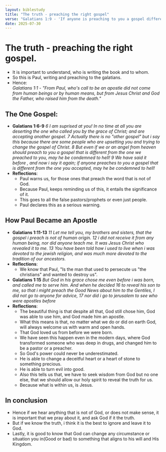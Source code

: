 ```yaml
---
layout: biblestudy
title: "The truth - preaching the right gospel"
verse: "Galatians 1:9 - 'If anyone is preaching to you a gospel different from that you have received, let him be condemned to hell'"
date: 2025-07-30
---
```


# The truth - preaching the right gospel.
- It is important to understand, who is writing the book and to whom.
- So this is Paul, writing and preaching to the galatians. 
- Hence: <br>
_Galatians 1:1 - "From Paul, who's call to be an apostle did not come from human beings or by human means, but from Jesus Christ and God the Father, who raised him from the death."_
## The One Gospel:
- **Galatians 1:6-9** _6 I am suprised at you! In no time at all you are deserting the one who called you by the grace of Christ; and are accepting another gospel. 7 Actually there is no "other gospel" but i say this because there are some people who are upsetting you and trying to change the gospel of Christ. 8 But even if we or an angel from heaven  should preach to you a gospel that is different from the one we preached to you, may he be condemned to hell! 9 We have said it before , and now i say it again; if anyone preaches to you a gospel that is different from the one you accepted, may he be condemned to hell!_
- **Reflections**:
    - Paul warns us, for those ones that preach the word that is not of God.
    - Because Paul, keeps reminding us of this, it entails the significance of it.
    - This goes to all the false pastors/prophets or even just people.
    - Paul declares this as a serious warning.

## How Paul Became an Apostle
- **Galatians 1:11-13** _11 Let me tell you, my brothers and sisters, that the gospel i preach is not of human origin. 12 i did not receive it from any human being, nor did anyone teach me. It was Jesus Christ who revealed it to me. 13 You have been told how i used to live when i was devoted to the jewish religion, and was much more devoted to the tradition of our ancestors._
- **Reflections**:
    - We know that Paul, "Is the man that used to persecute us "the christians" and wanted to destroy us".
- **Galatians 1:15** _But God in his grace chose me even before i was born, and called me to serve him. And when he decided 16 to reveal his son to me, so that i might preach the Good News about him to the Gentiles, I did not go to anyone for advice, 17 nor did i go to jerusalem to see who were apostles before_
- **Reflections**:
    - The beautiful thing is that despite all that, God still chose him, God was able to use him, and God made him an apostle.
    - What this means is that, no matter what we do or did on earth God, will always welcome us with warm and open hands.
    - That God loved us from before we were born.
    - We have seen this happen even in the modern days, where God transformed someone who was deep in drugs, and changed him to be a pastor or a preacher.
    - So God's power could never be underestimated.
    - He is able to change a deceitful heart or a heart of stone to something precious.
    - He is able to turn evil into good.
    - Also this tells us that, we have to seek wisdom from God but no one else, that we should allow our holy spirit to reveal the truth for us. 
    - Because what is within us, is Jesus.

## In conclusion
- Hence if we hear anything that is not of God, or does not make sense, it is important that we pray about it, and ask God if it the truth.
- But if we know the truth, i think it is the best to ignore and leave it to God.
- Lastly, it is good to know that God can change any circumstance or situation you in(Good or bad) to something that aligns to his will and His Kingdom.